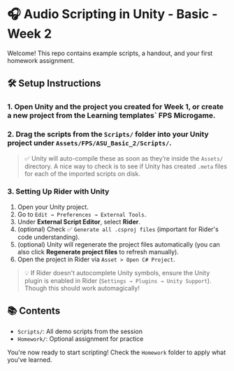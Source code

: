 # 🎧 Audio Scripting in Unity - Basic - Week 2

Welcome! This repo contains example scripts, a handout, and your first homework assignment.

## 🛠️ Setup Instructions

### 1. Open Unity and the project you created for Week 1, or create a new project from the Learning templates` FPS Microgame.
### 2. Drag the scripts from the `Scripts/` folder into your Unity project under `Assets/FPS/ASU_Basic_2/Scripts/`.
> ✅ Unity will auto-compile these as soon as they’re inside the `Assets/` directory. A nice way to check is to see if Unity has created `.meta` files for each of the imported scripts on disk.

### 3. Setting Up Rider with Unity

1. Open your Unity project.
2. Go to `Edit → Preferences → External Tools`.
3. Under **External Script Editor**, select **Rider**.
4. (optional) Check ✅ `Generate all .csproj files` (important for Rider's code understanding).
5. (optional) Unity will regenerate the project files automatically (you can also click **Regenerate project files** to refresh manually).
6. Open the project in Rider via `Asset > Open C# Project`.

> 💡 If Rider doesn't autocomplete Unity symbols, ensure the Unity plugin is enabled in Rider (`Settings → Plugins → Unity Support`). Though this should work automagically!

## 📚 Contents

- `Scripts/`: All demo scripts from the session
- `Homework/`: Optional assignment for practice

You're now ready to start scripting! Check the `Homework` folder to apply what you've learned.
